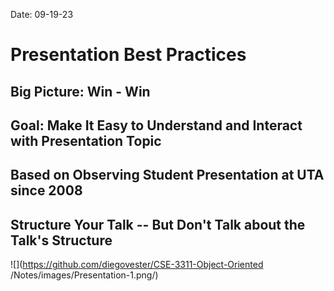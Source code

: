 Date: 09-19-23

# Presentation Best Practices

## Big Picture: Win - Win

## Goal: Make It Easy to Understand and Interact with Presentation Topic

## Based on Observing Student Presentation at UTA since 2008

## Structure Your Talk -- But Don't Talk about the Talk's Structure
![](https://github.com/diegovester/CSE-3311-Object-Oriented
/Notes/images/Presentation-1.png/)
